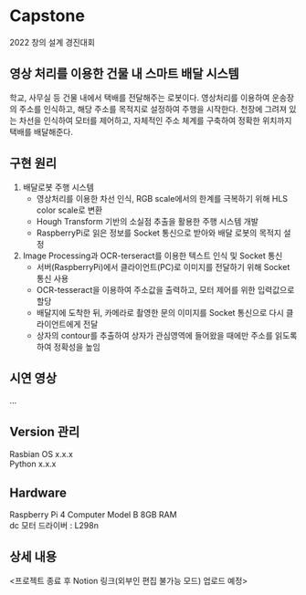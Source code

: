 # Capstone
2022 창의 설계 경진대회

## 영상 처리를 이용한 건물 내 스마트 배달 시스템
학교, 사무실 등 건물 내에서 택배를 전달해주는 로봇이다. 영상처리를 이용하여 운송장의 주소를 인식하고, 해당 주소를 목적지로 설정하여 주행을 시작한다. 천장에 그려져 있는 차선을 인식하여 모터를 제어하고, 자체적인 주소 체계를 구축하여 정확한 위치까지 택배를 배달해준다.  


## 구현 원리
1. 배달로봇 주행 시스템
    - 영상처리를 이용한 차선 인식, RGB scale에서의 한계를 극복하기 위해 HLS color scale로 변환
    - Hough Transform 기반의 소실점 추출을 활용한 주행 시스템 개발
    - RaspberryPi로 읽은 정보를 Socket 통신으로 받아와 배달 로봇의 목적지 설정
2. Image Processing과 OCR-terseract를 이용한 텍스트 인식 및 Socket 통신
    - 서버(RaspberryPi)에서 클라이언트(PC)로 이미지를 전달하기 위해 Socket 통신 사용  
    - OCR-tesseract을 이용하여 주소값을 출력하고, 모터 제어를 위한 입력값으로 할당
    - 배달지에 도착한 뒤, 카메라로 촬영한 문의 이미지를 Socket 통신으로 다시 클라이언트에게 전달  
    - 상자의 contour를 추출하여 상자가 관심영역에 들어왔을 때에만 주소를 읽도록 하여 정확성을 높임


## 시연 영상
...

## Version 관리
Rasbian OS x.x.x  
Python x.x.x

## Hardware
Raspberry Pi 4 Computer Model B 8GB RAM  
dc 모터 드라이버 : L298n

## 상세 내용
<프로젝트 종료 후 Notion 링크(외부인 편집 불가능 모드) 업로드 예정>
